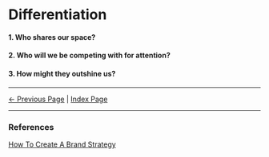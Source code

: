 # Differentiation

#### 1. Who shares our space?

#### 2. Who will we be competing with for attention?

#### 3. How might they outshine us?

<hr/>

[<- Previous Page](./audience.md)
|
[Index Page](./index.md)

<hr/>

### References

[How To Create A Brand Strategy](https://www.columnfivemedia.com/how-to-create-a-brand-strategy/)
